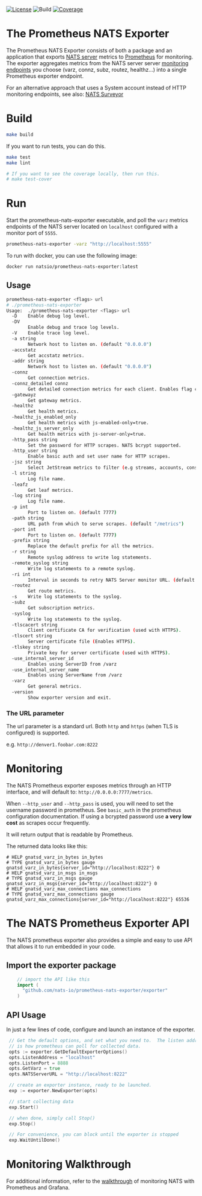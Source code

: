 [![License][License-Image]][License-Url] ![Build][Build-Status-Image] [![Coverage][Coverage-Image]][Coverage-Url]

# The Prometheus NATS Exporter

The Prometheus NATS Exporter consists of both a package and an application that
exports [NATS server](https://docs.nats.io/nats-concepts/overview) metrics
to [Prometheus](https://prometheus.io/) for monitoring.  
The exporter aggregates metrics from the NATS server server [monitoring endpoints](https://docs.nats.io/running-a-nats-service/nats_admin/monitoring#monitoring-endpoints) you choose (varz, connz, subz,
routez, healthz...) into a single Prometheus exporter endpoint.

For an alternative approach that uses a System account instead of HTTP monitoring endpoints, see also: [NATS Surveyor](https://github.com/nats-io/nats-surveyor)

# Build

``` bash
make build
```

If you want to run tests, you can do this.

```bash
make test
make lint

# If you want to see the coverage locally, then run this.
# make test-cover
```

# Run

Start the prometheus-nats-exporter executable, and poll the `varz` metrics
endpoints of the NATS server located on `localhost` configured with a monitor
port of `5555`.

``` bash
prometheus-nats-exporter -varz "http://localhost:5555"
```

To run with docker, you can use the following image:

```sh
docker run natsio/prometheus-nats-exporter:latest
```

## Usage

```bash
prometheus-nats-exporter <flags> url
# ./prometheus-nats-exporter
Usage:  ./prometheus-nats-exporter <flags> url
  -D    Enable debug log level.
  -DV
        Enable debug and trace log levels.
  -V    Enable trace log level.
  -a string
        Network host to listen on. (default "0.0.0.0")
  -accstatz
        Get accstatz metrics.
  -addr string
        Network host to listen on. (default "0.0.0.0")
  -connz
        Get connection metrics.
  -connz_detailed connz
        Get detailed connection metrics for each client. Enables flag connz implicitly.
  -gatewayz
        Get gateway metrics.
  -healthz
        Get health metrics.
  -healthz_js_enabled_only
        Get health metrics with js-enabled-only=true.
  -healthz_js_server_only
        Get health metrics with js-server-only=true.
  -http_pass string
        Set the password for HTTP scrapes. NATS bcrypt supported.
  -http_user string
        Enable basic auth and set user name for HTTP scrapes.
  -jsz string
        Select JetStream metrics to filter (e.g streams, accounts, consumers)
  -l string
        Log file name.
  -leafz
        Get leaf metrics.
  -log string
        Log file name.
  -p int
        Port to listen on. (default 7777)
  -path string
        URL path from which to serve scrapes. (default "/metrics")
  -port int
        Port to listen on. (default 7777)
  -prefix string
        Replace the default prefix for all the metrics.
  -r string
        Remote syslog address to write log statements.
  -remote_syslog string
        Write log statements to a remote syslog.
  -ri int
        Interval in seconds to retry NATS Server monitor URL. (default 30)
  -routez
        Get route metrics.
  -s    Write log statements to the syslog.
  -subz
        Get subscription metrics.
  -syslog
        Write log statements to the syslog.
  -tlscacert string
        Client certificate CA for verification (used with HTTPS).
  -tlscert string
        Server certificate file (Enables HTTPS).
  -tlskey string
        Private key for server certificate (used with HTTPS).
  -use_internal_server_id
        Enables using ServerID from /varz
  -use_internal_server_name
        Enables using ServerName from /varz
  -varz
        Get general metrics.
  -version
        Show exporter version and exit.

```

### The URL parameter

The url parameter is a standard url.  Both `http` and `https` (when TLS is
configured) is supported.

e.g.
`http://denver1.foobar.com:8222`

# Monitoring

The NATS Prometheus exporter exposes metrics through an HTTP interface, and will
default to:
`http://0.0.0.0:7777/metrics`.

When `--http_user` and `--http_pass` is used, you will need to set the username
password in prometheus.  See `basic_auth` in the prometheus configuration
documentation.  If using a bcrypted password use **a very low cost** as scrapes
occur frequently.

It will return output that is readable by Prometheus.

The returned data looks like this:

```text
# HELP gnatsd_varz_in_bytes in_bytes
# TYPE gnatsd_varz_in_bytes gauge
gnatsd_varz_in_bytes{server_id="http://localhost:8222"} 0
# HELP gnatsd_varz_in_msgs in_msgs
# TYPE gnatsd_varz_in_msgs gauge
gnatsd_varz_in_msgs{server_id="http://localhost:8222"} 0
# HELP gnatsd_varz_max_connections max_connections
# TYPE gnatsd_varz_max_connections gauge
gnatsd_varz_max_connections{server_id="http://localhost:8222"} 65536
```

# The NATS Prometheus Exporter API

The NATS prometheus exporter also provides a simple and easy to use API that
allows it to run embedded in your code.

## Import the exporter package

```go
    // import the API like this
    import (
      "github.com/nats-io/prometheus-nats-exporter/exporter"
    )
```

## API Usage

In just a few lines of code, configure and launch an instance of the exporter.

```go
 // Get the default options, and set what you need to.  The listen address and port
 // is how prometheus can poll for collected data.
 opts := exporter.GetDefaultExporterOptions()
 opts.ListenAddress = "localhost"
 opts.ListenPort = 8888
 opts.GetVarz = true
 opts.NATSServerURL = "http://localhost:8222"

 // create an exporter instance, ready to be launched.
 exp := exporter.NewExporter(opts)

 // start collecting data
 exp.Start()

 // when done, simply call Stop()
 exp.Stop()

 // For convenience, you can block until the exporter is stopped
 exp.WaitUntilDone()
```

# Monitoring Walkthrough

For additional information, refer to the [walkthrough](walkthrough/README.md) of
monitoring NATS with Prometheus and Grafana.

[License-Url]: https://www.apache.org/licenses/LICENSE-2.0
[License-Image]: https://img.shields.io/badge/License-Apache2-blue.svg
[Build-Status-Image]: https://img.shields.io/github/actions/workflow/status/nats-io/prometheus-nats-exporter/coverage.yaml?branch=main
[Coverage-Url]: https://coveralls.io/github/nats-io/prometheus-nats-exporter?branch=main
[Coverage-Image]: https://coveralls.io/repos/github/nats-io/prometheus-nats-exporter/badge.svg?branch=main
